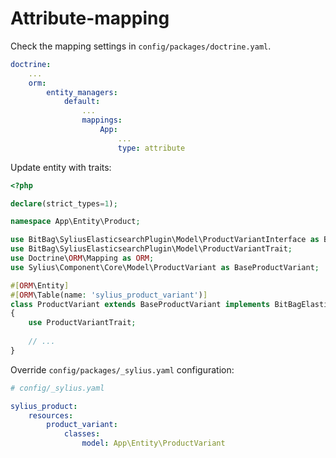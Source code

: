 # Attribute-mapping

Check the mapping settings in `config/packages/doctrine.yaml`.
```yaml
doctrine:
    ...
    orm:
        entity_managers:
            default:
                ...
                mappings:
                    App:
                        ...
                        type: attribute
```

Update entity with traits:
```php
<?php

declare(strict_types=1);

namespace App\Entity\Product;

use BitBag\SyliusElasticsearchPlugin\Model\ProductVariantInterface as BitBagElasticsearchPluginVariant;
use BitBag\SyliusElasticsearchPlugin\Model\ProductVariantTrait;
use Doctrine\ORM\Mapping as ORM;
use Sylius\Component\Core\Model\ProductVariant as BaseProductVariant;

#[ORM\Entity]
#[ORM\Table(name: 'sylius_product_variant')]
class ProductVariant extends BaseProductVariant implements BitBagElasticsearchPluginVariant
{
    use ProductVariantTrait;
    
    // ...
}
```

Override `config/packages/_sylius.yaml` configuration:
```yaml
# config/_sylius.yaml

sylius_product:
    resources:
        product_variant:
            classes:
                model: App\Entity\ProductVariant
```
